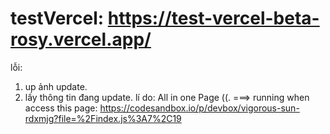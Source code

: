 # testVercel: https://test-vercel-beta-rosy.vercel.app/
lỗi:
  1. up ảnh update.
  2. lấy thông tin đang update.
lí do:
  All in one Page ((.
===> running when access this page: https://codesandbox.io/p/devbox/vigorous-sun-rdxmjg?file=%2Findex.js%3A7%2C19
